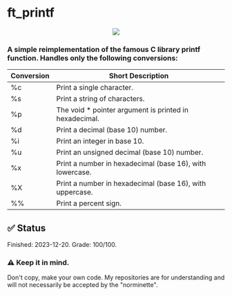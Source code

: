 # ft_printf

<p align="center">
  <img src="https://www.log2base2.com/images/c/print-variables.png"/>
  </p>

### A simple reimplementation of the famous C library printf function. Handles only the following conversions:

 | Conversion | Short Description                                                                             |
 |------------|-----------------------------------------------------------------------------------------------|
 | %c         | Print a single character.                                                                     |
 | %s         | Print a string of characters.                                                                 |
 | %p         | The void * pointer argument is printed in hexadecimal.                                        |
 | %d         | Print a decimal (base 10) number.                                                             |
 | %i         | Print an integer in base 10.                                                                  |
 | %u         | Print an unsigned decimal (base 10) number.                                                   |
 | %x         | Print a number in hexadecimal (base 16), with lowercase.                                      |
 | %X         | Print a number in hexadecimal (base 16), with uppercase.                                      |
 | %%         | Print a percent sign.                                                                         |

## ✅ Status
Finished: 2023-12-20. Grade: 100/100.

### ⚠️ Keep it in mind.
Don't copy, make your own code. My repositories are for understanding and will not necessarily be accepted by the "norminette".
